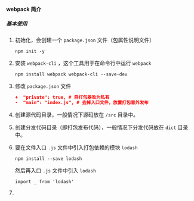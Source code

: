 #### webpack 简介





##### 基本使用

1. 初始化，会创建一个 `package.json` 文件（包属性说明文件）

   `npm init -y`

2. 安装 `webpack-cli` ，这个工具用于在命令行中运行 `webpack`

   `npm install webpack webpack-cli --save-dev`

3. 修改 `package.json` 文件

   ```json
   +  "private": true, # 将打包器改为私有
   -  "main": "index.js", # 去掉入口文件，放置打包意外发布
   ```

4. 创建源代码目录，一般情况下源码放在 `/src` 目录中。

5. 创建分发代码目录（即打包发布代码），一般情况下分发代码放在 `dict` 目录中。

6. 要在文件入口 `.js` 文件中引入打包依赖的模块 `lodash`

   `npm install --save lodash`

   然后再入口 `.js` 文件中引入 `lodash` 

   `import _ from 'lodash'`

7. 